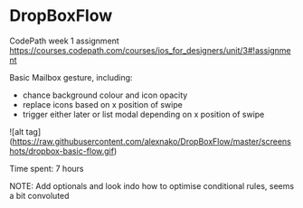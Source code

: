 # DropBoxFlow
CodePath week 1 assignment
https://courses.codepath.com/courses/ios_for_designers/unit/3#!assignment

Basic Mailbox gesture, including:
- chance background colour and icon opacity
- replace icons based on x position of swipe
- trigger either later or list modal depending on x position of swipe

![alt tag] (https://raw.githubusercontent.com/alexnako/DropBoxFlow/master/screenshots/dropbox-basic-flow.gif)

Time spent: 7 hours

NOTE: Add optionals and look indo how to optimise conditional rules, seems a bit convoluted 
